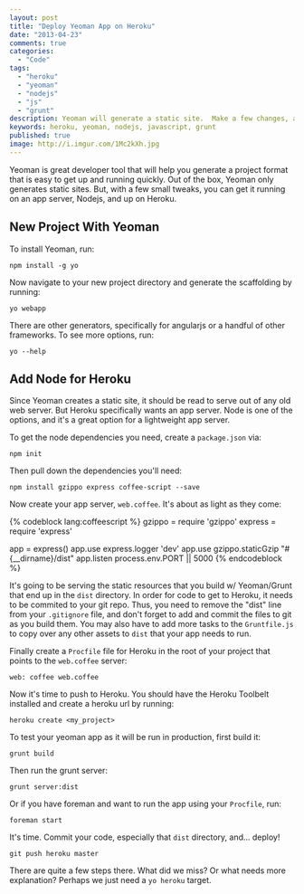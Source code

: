 ```yaml
---
layout: post
title: "Deploy Yeoman App on Heroku"
date: "2013-04-23"
comments: true
categories:
  - "Code"
tags:
  - "heroku"
  - "yeoman"
  - "nodejs"
  - "js"
  - "grunt"
description: Yeoman will generate a static site.  Make a few changes, and you can have it running on Heroku.
keywords: heroku, yeoman, nodejs, javascript, grunt
published: true
image: http://i.imgur.com/1Mc2kXh.jpg
---
```


Yeoman is great developer tool that will help you generate a project format that is easy to get up and running quickly.  Out of the box, Yeoman only generates static sites.  But, with a few small tweaks, you can get it running on an app server, Nodejs, and up on Heroku.

<!--more-->

## New Project With Yeoman

To install Yeoman, run:

```
npm install -g yo
```

Now navigate to your new project directory and generate the scaffolding by running:

```
yo webapp
```

There are other generators, specifically for angularjs or a handful of other frameworks.  To see more options, run:

```
yo --help
```

## Add Node for Heroku

Since Yeoman creates a static site, it should be read to serve out of any old web server.  But Heroku specifically wants an app server.  Node is one of the options, and it's a great option for a lightweight app server.

To get the node dependencies you need, create a `package.json` via:

```
npm init
```

Then pull down the dependencies you'll need:

```
npm install gzippo express coffee-script --save
```

Now create your app server, `web.coffee`.  It's about as light as they come:

{% codeblock lang:coffeescript %}
gzippo = require 'gzippo'
express = require 'express'

app = express()
app.use express.logger 'dev'
app.use gzippo.staticGzip "#{__dirname}/dist"
app.listen process.env.PORT || 5000
{% endcodeblock %}

It's going to be serving the static resources that you build w/ Yeoman/Grunt that end up in the `dist` directory.  In order for code to get to Heroku, it needs to be commited to your git repo.  Thus, you need to remove the "dist" line from your `.gitignore` file, and don't forget to add and commit the files to git as you build them.  You may also have to add more tasks to the `Gruntfile.js` to copy over any other assets to `dist` that your app needs to run.

Finally create a `Procfile` file for Heroku in the root of your project that points to the `web.coffee` server:

```
web: coffee web.coffee
```

Now it's time to push to Heroku.  You should have the Heroku Toolbelt installed and create a heroku url by running:

```
heroku create <my_project>
```

To test your yeoman app as it will be run in production, first build it:

```
grunt build
```

Then run the grunt server:

```
grunt server:dist
```

Or if you have foreman and want to run the app using your `Procfile`, run:

```
foreman start
```

It's time.  Commit your code, especially that `dist` directory, and... deploy!

```
git push heroku master
```

There are quite a few steps there.  What did we miss?  Or what needs more explanation?  Perhaps we just need a `yo heroku` target.
